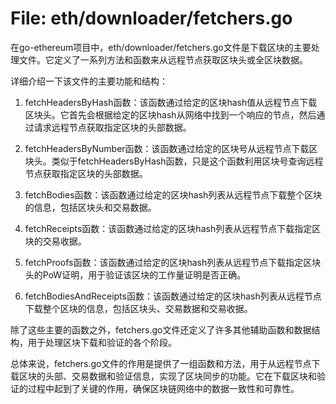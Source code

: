 # File: eth/downloader/fetchers.go

在go-ethereum项目中，eth/downloader/fetchers.go文件是下载区块的主要处理文件。它定义了一系列方法和函数来从远程节点获取区块头或全区块数据。

详细介绍一下该文件的主要功能和结构：

1. fetchHeadersByHash函数：该函数通过给定的区块hash值从远程节点下载区块头。它首先会根据给定的区块hash从网络中找到一个响应的节点，然后通过请求远程节点获取指定区块的头部数据。

2. fetchHeadersByNumber函数：该函数通过给定的区块号从远程节点下载区块头。类似于fetchHeadersByHash函数，只是这个函数利用区块号查询远程节点获取指定区块的头部数据。

3. fetchBodies函数：该函数通过给定的区块hash列表从远程节点下载整个区块的信息，包括区块头和交易数据。

4. fetchReceipts函数：该函数通过给定的区块hash列表从远程节点下载指定区块的交易收据。

5. fetchProofs函数：该函数通过给定的区块hash列表从远程节点下载指定区块头的PoW证明，用于验证该区块的工作量证明是否正确。

6. fetchBodiesAndReceipts函数：该函数通过给定的区块hash列表从远程节点下载整个区块的信息，包括区块头、交易数据和交易收据。

除了这些主要的函数之外，fetchers.go文件还定义了许多其他辅助函数和数据结构，用于处理区块下载和验证的各个阶段。

总体来说，fetchers.go文件的作用是提供了一组函数和方法，用于从远程节点下载区块的头部、交易数据和验证信息，实现了区块同步的功能。它在下载区块和验证的过程中起到了关键的作用，确保区块链网络中的数据一致性和可靠性。

